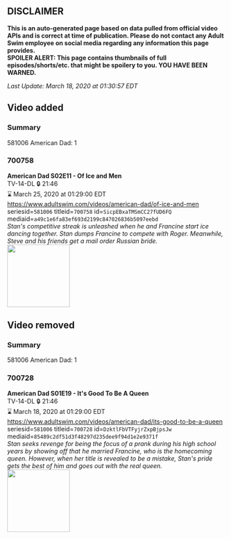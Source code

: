## DISCLAIMER
**This is an auto-generated page based on data pulled from official video APIs and is correct at time of publication. Please do not contact any Adult Swim employee on social media regarding any information this page provides.**  
**SPOILER ALERT: This page contains thumbnails of full episodes/shorts/etc. that might be spoilery to you. YOU HAVE BEEN WARNED.**  

_Last Update: March 18, 2020 at 01:30:57 EDT_
## Video added
### Summary
581006 American Dad: 1  
### 700758
**American Dad S02E11 - Of Ice and Men**  
TV-14-DL 🔒 21:46  
⌛ March 25, 2020 at 01:29:00 EDT  
https://www.adultswim.com/videos/american-dad/of-ice-and-men  
seriesid=`581006` titleid=`700758` id=`SicpEBxaTMSmCC27fUD6FQ` mediaid=`a49c1e6fa83ef693d2199c847026836b5097eebd`  
_Stan's competitive streak is unleashed when he and Francine start ice dancing together. Stan dumps Francine to compete with Roger. Meanwhile, Steve and his friends get a mail order Russian bride._  
<a href="https://i.cdn.turner.com/adultswim/big/image-upload/thumbnails/thumb-2_image-151992008130310.jpg"><img src="https://i.cdn.turner.com/adultswim/big/image-upload/thumbnails/thumb-2_image-151992008130310.jpg" height="144px" /></a>
## Video removed
### Summary
581006 American Dad: 1  
### 700728
**American Dad S01E19 - It's Good To Be A Queen**  
TV-14-DL 🔒 21:46  
⌛ March 18, 2020 at 01:29:00 EDT  
https://www.adultswim.com/videos/american-dad/its-good-to-be-a-queen  
seriesid=`581006` titleid=`700728` id=`DzktlFbVTFyjrZxpBjpsJw` mediaid=`85489c2df51d3f48297d235dee9f94d1e2e9371f`  
_Stan seeks revenge for being the focus of a prank during his high school years by showing off that he married Francine, who is the homecoming queen. However, when her title is revealed to be a mistake, Stan's pride gets the best of him and goes out with the real queen._  
<a href="https://i.cdn.turner.com/adultswim/big/image-upload/thumbnails/thumb-2_image-151991875185119.jpg"><img src="https://i.cdn.turner.com/adultswim/big/image-upload/thumbnails/thumb-2_image-151991875185119.jpg" height="144px" /></a>
